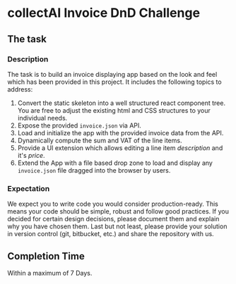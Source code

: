 # collectAI Invoice DnD Challenge

## The task

### Description

The task is to build an invoice displaying app based on the look and feel which has been provided in this project. It includes the following topics to address:
1. Convert the static skeleton into a well structured react component tree. You are free to adjust the existing html and CSS structures to your individual needs.
2. Expose the provided `invoice.json` via API.
3. Load and initialize the app with the provided invoice data from the API.
4. Dynamically compute the sum and VAT of the line items.
5. Provide a UI extension which allows editing a line item *description* and it's *price*.
6. Extend the App with a file based drop zone to load and display any `invoice.json` file dragged into the browser by users.

### Expectation

We expect you to write code you would consider production-ready. This means your code should be simple, robust and follow good practices. If you decided for certain design decisions, please document them and explain why you have chosen them. Last but not least, please provide your solution in version control (git, bitbucket, etc.) and share the repository with us. 


## Completion Time

Within a maximum of 7 Days.